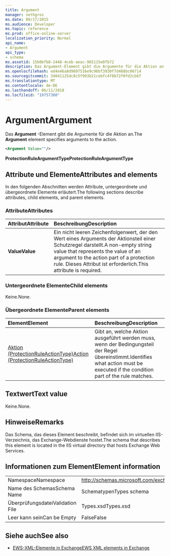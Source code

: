 ```yaml
---
title: Argument
manager: sethgros
ms.date: 09/17/2015
ms.audience: Developer
ms.topic: reference
ms.prod: office-online-server
localization_priority: Normal
api_name:
- Argument
api_type:
- schema
ms.assetid: 15b0bfb8-2448-4ceb-aeac-965115e0fb72
description: Das Argument-Element gibt die Argumente für die Aktion an.
ms.openlocfilehash: ed4e46a8d9897516e9c96bf3930f7d488bc06714
ms.sourcegitcommit: 34041125dc8c5f993b21cebfc4f8b72f0fd2cb6f
ms.translationtype: MT
ms.contentlocale: de-DE
ms.lasthandoff: 06/11/2018
ms.locfileid: "19757380"
---
```

# <a name="argument"></a><span data-ttu-id="59839-103">Argument</span><span class="sxs-lookup"><span data-stu-id="59839-103">Argument</span></span>

<span data-ttu-id="59839-104">Das **Argument** -Element gibt die Argumente für die Aktion an.</span><span class="sxs-lookup"><span data-stu-id="59839-104">The **Argument** element specifies arguments to the action.</span></span> 
  
```xml
<Argument Value=""/>
```

 <span data-ttu-id="59839-105">**ProtectionRuleArgumentType**</span><span class="sxs-lookup"><span data-stu-id="59839-105">**ProtectionRuleArgumentType**</span></span>
## <a name="attributes-and-elements"></a><span data-ttu-id="59839-106">Attribute und Elemente</span><span class="sxs-lookup"><span data-stu-id="59839-106">Attributes and elements</span></span>

<span data-ttu-id="59839-107">In den folgenden Abschnitten werden Attribute, untergeordnete und übergeordnete Elemente erläutert.</span><span class="sxs-lookup"><span data-stu-id="59839-107">The following sections describe attributes, child elements, and parent elements.</span></span>
  
### <a name="attributes"></a><span data-ttu-id="59839-108">Attribute</span><span class="sxs-lookup"><span data-stu-id="59839-108">Attributes</span></span>

|<span data-ttu-id="59839-109">**Attribut**</span><span class="sxs-lookup"><span data-stu-id="59839-109">**Attribute**</span></span>|<span data-ttu-id="59839-110">**Beschreibung**</span><span class="sxs-lookup"><span data-stu-id="59839-110">**Description**</span></span>|
|:-----|:-----|
|<span data-ttu-id="59839-111">**Value**</span><span class="sxs-lookup"><span data-stu-id="59839-111">**Value**</span></span> <br/> |<span data-ttu-id="59839-112">Ein nicht leeren Zeichenfolgenwert, der den Wert eines Arguments der Aktionsteil einer Schutzregel darstellt.</span><span class="sxs-lookup"><span data-stu-id="59839-112">A non-empty string value that represents the value of an argument to the action part of a protection rule.</span></span> <span data-ttu-id="59839-113">Dieses Attribut ist erforderlich.</span><span class="sxs-lookup"><span data-stu-id="59839-113">This attribute is required.</span></span>  <br/> |
   
### <a name="child-elements"></a><span data-ttu-id="59839-114">Untergeordnete Elemente</span><span class="sxs-lookup"><span data-stu-id="59839-114">Child elements</span></span>

<span data-ttu-id="59839-115">Keine.</span><span class="sxs-lookup"><span data-stu-id="59839-115">None.</span></span>
  
### <a name="parent-elements"></a><span data-ttu-id="59839-116">Übergeordnete Elemente</span><span class="sxs-lookup"><span data-stu-id="59839-116">Parent elements</span></span>

|<span data-ttu-id="59839-117">**Element**</span><span class="sxs-lookup"><span data-stu-id="59839-117">**Element**</span></span>|<span data-ttu-id="59839-118">**Beschreibung**</span><span class="sxs-lookup"><span data-stu-id="59839-118">**Description**</span></span>|
|:-----|:-----|
|[<span data-ttu-id="59839-119">Aktion (ProtectionRuleActionType)</span><span class="sxs-lookup"><span data-stu-id="59839-119">Action (ProtectionRuleActionType)</span></span>](action-protectionruleactiontype.md) <br/> |<span data-ttu-id="59839-120">Gibt an, welche Aktion ausgeführt werden muss, wenn der Bedingungsteil der Regel übereinstimmt.</span><span class="sxs-lookup"><span data-stu-id="59839-120">Identifies what action must be executed if the condition part of the rule matches.</span></span>  <br/> |
   
## <a name="text-value"></a><span data-ttu-id="59839-121">Textwert</span><span class="sxs-lookup"><span data-stu-id="59839-121">Text value</span></span>

<span data-ttu-id="59839-122">Keine.</span><span class="sxs-lookup"><span data-stu-id="59839-122">None.</span></span>
  
## <a name="remarks"></a><span data-ttu-id="59839-123">Hinweise</span><span class="sxs-lookup"><span data-stu-id="59839-123">Remarks</span></span>

<span data-ttu-id="59839-124">Das Schema, das dieses Element beschreibt, befindet sich im virtuellen IIS-Verzeichnis, das Exchange-Webdienste hostet.</span><span class="sxs-lookup"><span data-stu-id="59839-124">The schema that describes this element is located in the IIS virtual directory that hosts Exchange Web Services.</span></span>
  
## <a name="element-information"></a><span data-ttu-id="59839-125">Informationen zum Element</span><span class="sxs-lookup"><span data-stu-id="59839-125">Element information</span></span>

|||
|:-----|:-----|
|<span data-ttu-id="59839-126">Namespace</span><span class="sxs-lookup"><span data-stu-id="59839-126">Namespace</span></span>  <br/> |http://schemas.microsoft.com/exchange/services/2006/types  <br/> |
|<span data-ttu-id="59839-127">Name des Schemas</span><span class="sxs-lookup"><span data-stu-id="59839-127">Schema Name</span></span>  <br/> |<span data-ttu-id="59839-128">Schematypen</span><span class="sxs-lookup"><span data-stu-id="59839-128">Types schema</span></span>  <br/> |
|<span data-ttu-id="59839-129">Überprüfungsdatei</span><span class="sxs-lookup"><span data-stu-id="59839-129">Validation File</span></span>  <br/> |<span data-ttu-id="59839-130">Types.xsd</span><span class="sxs-lookup"><span data-stu-id="59839-130">Types.xsd</span></span>  <br/> |
|<span data-ttu-id="59839-131">Leer kann sein</span><span class="sxs-lookup"><span data-stu-id="59839-131">Can be Empty</span></span>  <br/> |<span data-ttu-id="59839-132">False</span><span class="sxs-lookup"><span data-stu-id="59839-132">False</span></span>  <br/> |
   
## <a name="see-also"></a><span data-ttu-id="59839-133">Siehe auch</span><span class="sxs-lookup"><span data-stu-id="59839-133">See also</span></span>

- [<span data-ttu-id="59839-134">EWS-XML-Elemente in Exchange</span><span class="sxs-lookup"><span data-stu-id="59839-134">EWS XML elements in Exchange</span></span>](ews-xml-elements-in-exchange.md)

